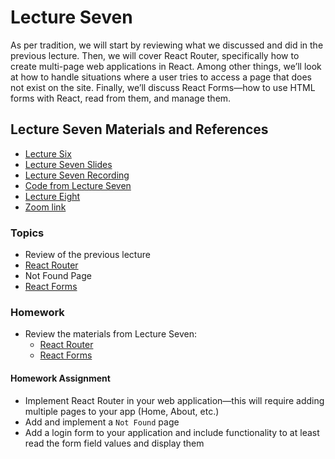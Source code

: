 # Lecture Seven

As per tradition, we will start by reviewing what we discussed and did in the previous lecture. Then, we will cover React Router, specifically how to create multi-page web applications in React. Among other things, we’ll look at how to handle situations where a user tries to access a page that does not exist on the site. Finally, we’ll discuss React Forms—how to use HTML forms with React, read from them, and manage them.

## Lecture Seven Materials and References

- [Lecture Six](../Lesson-06/README.md)
- [Lecture Seven Slides](Slides.md)
- [Lecture Seven Recording]()
- [Code from Lecture Seven]()
- [Lecture Eight](../Lesson-08/README.md)
- [Zoom link]()

### Topics

- Review of the previous lecture
- [React Router](https://github.com/FE-BE-Microdegrees/Subjects/tree/Front-end-Lessons/Front-End-Frameworks/Topics/React-Routing/README.md)
- Not Found Page
- [React Forms](https://github.com/FE-BE-Microdegrees/Subjects/tree/Front-end-Lessons/Front-End-Frameworks/Topics/React-Forms/README.md)

### Homework

- Review the materials from Lecture Seven:
  - [React Router](https://github.com/FE-BE-Microdegrees/Subjects/tree/Front-end-Lessons/Front-End-Frameworks/Topics/React-Routing/README.md)
  - [React Forms](https://github.com/FE-BE-Microdegrees/Subjects/tree/Front-end-Lessons/Front-End-Frameworks/Topics/React-Forms/README.md)

#### Homework Assignment

- Implement React Router in your web application—this will require adding multiple pages to your app (Home, About, etc.)
- Add and implement a `Not Found` page
- Add a login form to your application and include functionality to at least read the form field values and display them
